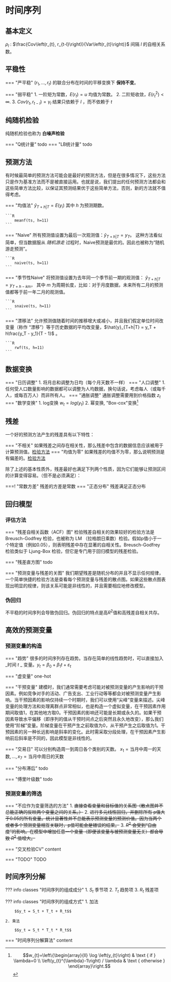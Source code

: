 # 时间序列

## 基本定义

$\rho_l$
:   $\frac{Cov\left(r_{t}, r_{t-l}\right)}{Var\left(r_{t}\right)}$   间隔 $l$ 的自相关系数。

## 平稳性

=== "严平稳"
    ($r_1,\dots,r_t$) 的联合分布在时间的平移变换下 **保持不变**。

=== "弱平稳"
    1. 一阶矩为常数，$E(r_t) = u$ 均值为常数。
    2. 二阶矩收敛，$E(r_t^2) < \infty$.
    3. $Cov(r_t, r_{t-l}) = \gamma_l$ 结果只依赖于 $l$ ，而不依赖于 $t$

## 纯随机检验

纯随机检验也称为 **白噪声检验** 

=== "Q统计量"
    todo
=== "LB统计量"
    todo

## 预测方法

有时候最简单的预测方法可能会是最好的预测方法，但是在很多情况下，这些方法只是作为基准方法而不是被直接运用。也就是说，我们提出的任何预测方法都会和这些简单方法比较，以保证其预测结果优于这些简单方法，否则，新的方法就不值得考虑。

=== "均值法"
    $\hat{y}_{T+h|T} = E(y_i)$ 其中 $h$ 为预测期数。

    ```R
        meanf(ts, h=11)
    ```

=== "Naive"
    所有预测值设置为最后一次观测值：$\hat{y}_{T+h|T} = y_T$。 这种方法看似简单，但当数据服从 *随机游走* 过程时，Naive预测是最优的。因此也被称为“随机游走预测”。

    ```R
        naive(ts, h=11)
    ```

=== "季节性Naive"
    将预测值设置为去年同一个季节前一期的观测值： $\hat{y}_{T+h|T} = y_{T+h-km}$， 其中 $m$ 为周期长度，比如：对于月度数据，未来所有二月的预测值都等于前一年二月的观测值。

    ```R
        snaive(ts, h=11)
    ```

=== "漂移法"
     允许预测值随着时间的推移增大或减小，并且我们假定单位时间改变量（称作 “漂移”）等于历史数据的平均改变量，$\hat{y}_{T+h|T} = y_T + h\frac{y_T - y_1}{T - 1}$ 。

    ```R
        rwf(ts, h=11)
    ```

## 数据变换

=== "日历调整"
    1. 将月总和调整为日均（每个月天数不一样）
=== "人口调整"
    1. 任何受人口数量影响的数据都可以调整为人均数据，换句话说，考虑每人（或每千人，或每百万人）而非所有人。
=== "通胀调整"
    通胀调整需要用到价格指数 $z_t$ 
=== "数学变换"
    1. log变换 $w_t = log(y_t)$
    2. 幂变换, "Box-cox"变换[^boxcox]

## 残差

一个好的预测方法产生的残差具有以下特性：

=== "不相关"
    如果残差之间存在相关性，那么残差中包含的数据信息应该被用于计算预测值。[检验方法](#评估方法)
=== "均值为零"
    如果残差的均值不为零，那么说明预测是有偏差的。[检验方法](#评估方法)

除了上述的基本性质外，残差最好也满足下列两个性质，因为它们能够让预测区间的计算变得容易。（但不是必须满足）：

===! "常数方差"
     残差的方差是常数
=== "正态分布"
     残差满足正态分布


## 回归模型

### 评估方法

=== "残差自相关函数（ACF）图"
    检验残差自相关的效果较好的检验方法是 Breusch-Godfrey 检验，也被称为 LM （拉格朗日乘数）检验。假如p值小于一个特定值（例如0.05），则表明残差中存在显著的自相关性。Breusch-Godfrey 检验类似于 Ljung-Box 检验，但它是专门用于回归模型的残差检验。

=== "残差直方图"
    todo

=== "预测变量与残差的关图"
    我们期望残差是随机分布的并且不显示任何规律，一个简单快捷的检验方法是查看每个预测变量与残差的散点图。如果这些散点图表现出明显的规律，则该关系可能是非线性的，并且需要相应地修改模型。

### 伪回归

不平稳的时间序列会导致伪回归。伪回归的特点是高$R^2$值和高残差自相关共存。

## 高效的预测变量

### 预测变量的构造

=== "趋势"
    很多的时间序列存在趋势。当存在简单的线性趋势时，可以直接加入 _时间 $t$ _ 变量。$y_{t}=\beta_{0}+\beta_{1} t+\varepsilon_{t}$

=== "虚变量"
     one-hot

=== "干预变量"
    建模时，我们通常需要考虑可能对被预测变量的产生影响的干预因素。例如竞争对手的活动、广告支出、工业行动等等都会对被预测变量产生影响。当干预因素的影响仅持续一个时期时，我们可以使用“尖峰”变量来描述。尖峰变量的处理方法和处理离群点非常相似，也是构造一个虚拟变量，在干预因素作用期间取值1，在其他地方取0。干预因素的影响还可能是长期或永久的。如果干预因素导致水平偏移（即序列的值从干预时间点之后突然且永久地改变），那么我们使用“阶梯”变量。阶梯变量在干预产生之前取值为0，从干预产生之后取值为1。干预因素的另一种长远影响是斜率的变化。此时需采取分段处理，在干预因素产生影响前后斜率是不同的，因此模型是非线性的。

=== "交易日"
    可以分别构造周一到周日各个类别的天数。 $x_1 = \text{当月中周一的天数}, \dots, x_7 = \text{当月中周日的天数}$

=== "分布滞后"
    todo

=== "傅里叶级数"
    todo

### 预测变量的筛选

=== "不应作为变量筛选的方法"
    1. ~~直接查看变量和目标值的关系图（散点图并不总能正确的反映两个变量之间的关系。）~~
    2. ~~进行多元线性回归，并删除所有 p值大于0.05的所有变量。统计显著性并不总能表示预测变量的预测价值。因为当两个或者多个预测变量相互关联时，p值可能会是错误的结果。~~
    3. ~~$R^2$ 会受到“自由度”的影响。在模型中增加任意一个变量（即便该变量与被预测变量无关）都会导致 $R^2$ 值增大。~~
   
=== "交叉检验CV"
     content  

=== "TODO"
    TODO

## 时间序列分解

??? info classes "时间序列的组成成分"
    1. $S_t$ 季节项
    2. $T_t$ 趋势项
    3. $R_t$ 残差项

??? info classes "时间序列的组成方式"
    1. 加法
        
        $$y_t = S_t + T_t + R_t$$

    2. 乘法
        
        $$y_t = S_t * T_t * R_t$$

=== "时间序列分解算法"
     content



[^boxcox]: $$w_{t}=\left\{\begin{array}{ll}
            \log \left(y_{t}\right) & \text { if } \lambda=0 \\
            \left(y_{t}^{\lambda}-1\right) / \lambda & \text { otherwise }
            \end{array}\right.$$